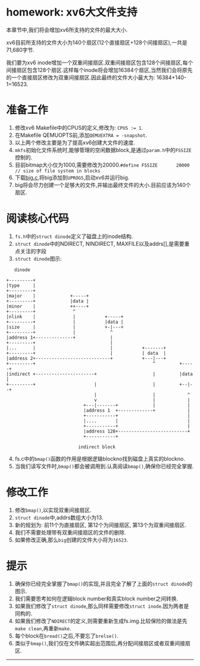# homework: xv6大文件支持
本章节中,我们将会增加xv6所支持的文件的最大大小.

xv6目前所支持的文件大小为140个扇区(12个直接扇区+128个间接扇区),一共是71,680字节.

我们要为xv6 inode增加一个双重间接扇区.双重间接扇区包含128个间接扇区,每个间接扇区包含128个扇区.这样每个inode将会增加16384个扇区,当然我们会将原先的一个直接扇区修改为双重间接扇区.因此最终的文件大小最大为: 16384+140-1=16523.

# 准备工作
1. 修改xv6 Makefile中的CPUS的定义,修改为: `CPUS := 1`.
2. 在Makefile QEMUOPTS前,添加`QEMUEXTRA = -snapshot`.
3. 以上两个修改主要是为了提高xv6创建大文件的速度.
4. `mkfs`初始化文件系统时,能够管理的空闲数据block,是通过`param.h`中的`FSSIZE`控制的.
5. 目前bitmap大小仅为1000,需要修改为20000.`#define FSSIZE       20000  // size of file system in blocks`
6. 下载[big.c](https://pdos.csail.mit.edu/6.828/2017/homework/big.c),将big添加到`UPROGS`,启动xv6并运行big.
7. big将会尽力创建一个足够大的文件,并输出最终文件的大小.目前应该为140个扇区.

# 阅读核心代码
1. `fs.h`中的`struct dinode`定义了磁盘上的inode结构.
2. `struct dinode`中的NDIRECT, NINDIRECT, MAXFILE以及addrs[],是需要重点关注的字段
3. `struct dinode`图示:
```
   dinode

+---------+
|type     |
+---------+
|major    |             +-----+
+---------+             |data |
|minor    |             ++----+
+---------+              ^
|nlink    |              |           +-----+
+---------+              |           |data |
|size     |              |           +-|---+
+---------+              |             ^
|address 1+--------------+             |
+---------+                            |
|...      |                            |           +-------+
+---------+                            |           | data  |
|address 2+----------------------------+           +---|---+
+---------+                                            ^         +-----+
|indirect +----------------------+                     |         |data |
+---------+                      |                     |         +--|--+
                                 |                     |            ^
                                 v                     |            |
                             +---|-------+             |            |
                             |address 1  +-------------+            |
                             +-----------+                          |
                             |....       |                          |
                             +-----------+                          |
                             |address 128+--------------------------+
                             +-----------+

                           indirect block
```
4. fs.c中的`bmap()`函数的作用是根据逻辑blockno找到磁盘上真实的blockno.
5. 当我们读写文件时,`bmap()`都会被调用到.认真阅读`bmap()`,确保你已经完全掌握.

# 修改工作
1. 修改`bmap()`,以实现双重间接扇区.
2. `struct dinode`中,addrs数组大小为13.
3. 新的规划为: 前11个为直接扇区, 第12个为间接扇区, 第13个为双重间接扇区.
4. 我们不需要处理带有双重间接扇区的文件的删除.
5. 如果修改正确,那么`big`创建的文件大小将为`16523`.

# 提示
1. 确保你已经完全掌握了`bmap()`的实现,并且完全了解了上面的`struct dinode`的图示.
2. 我们需要思考如何在逻辑block number和真实block number之间转换.
3. 如果我们修改了`struct dinode`,那么同样需要修改`struct inode`.因为两者是同构的.
4. 如果我们修改了`NDIRECT`的定义,则需要重新生成fs.img.比较保险的做法是先`make clean`,再重新`make`.
5. 每个block在`bread()`之后,不要忘了`brelse()`.
6. 类似于`bmap()`,我们仅在文件确实超出范围后,再分配间接扇区或者双重间接扇区.







































---
